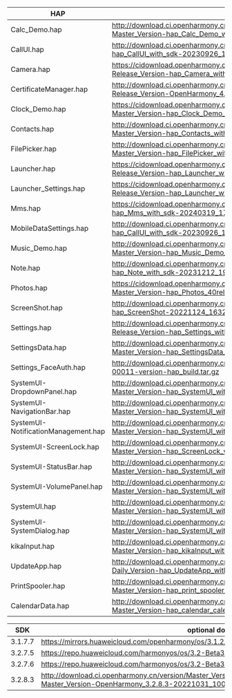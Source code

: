 | HAP | permanent archive addresses |
| - | - |
| Calc_Demo.hap | http://download.ci.openharmony.cn/version/Master_Version/hap_Calc_Demo_with_sdk/20230916_115110/version-Master_Version-hap_Calc_Demo_with_sdk-20230916_115110-hap_Calc_Demo_with_sdk.tar.gz |
| CallUI.hap | http://download.ci.openharmony.cn/version/Master_Version/hap_CallUI_with_sdk/20230926_101412/version-Master_Version-hap_CallUI_with_sdk-20230926_101412-hap_CallUI_with_sdk.tar.gz |
| Camera.hap | https://cidownload.openharmony.cn/version/Release_Version/hap_Camera_with_sdk/20240304_200418/version-Release_Version-hap_Camera_with_sdk-20240304_200418-hap_Camera_with_sdk.tar.gz |
| CertificateManager.hap | http://download.ci.openharmony.cn/version/Release_Version/OpenHarmony_4.0.10.13/20231027_173431/version-Release_Version-OpenHarmony_4.0.10.13-20231027_173431-hap_CertificateManager_with_sdk.tar.gz |
| Clock_Demo.hap | https://cidownload.openharmony.cn/version/Master_Version/hap_Clock_Demo_with_sdk/20240305_190818/version-Master_Version-hap_Clock_Demo_with_sdk-20240305_190818-hap_Clock_Demo_with_sdk.tar.gz |
| Contacts.hap | http://download.ci.openharmony.cn/version/Master_Version/hap_Contacts_with_sdk/20231017_111911/version-Master_Version-hap_Contacts_with_sdk-20231017_111911-hap_Contacts_with_sdk.tar.gz |
| FilePicker.hap | http://download.ci.openharmony.cn/version/Master_Version/hap_FilePicker_with_sdk/20231019_145559/version-Master_Version-hap_FilePicker_with_sdk-20231019_145559-hap_FilePicker_with_sdk.tar.gz |
| Launcher.hap | https://cidownload.openharmony.cn/version/Release_Version/hap_Launcher_with_sdk/20240307_142850/version-Release_Version-hap_Launcher_with_sdk-20240307_142850-hap_Launcher_with_sdk.tar.gz |
| Launcher_Settings.hap | https://cidownload.openharmony.cn/version/Release_Version/hap_Launcher_with_sdk/20240307_142850/version-Release_Version-hap_Launcher_with_sdk-20240307_142850-hap_Launcher_with_sdk.tar.gz |
| Mms.hap | https://cidownload.openharmony.cn/version/Master_Version/hap_Mms_with_sdk/20240319_174746/version-Master_Version-hap_Mms_with_sdk-20240319_174746-hap_Mms_with_sdk.tar.gz |
| MobileDataSettings.hap | http://download.ci.openharmony.cn/version/Master_Version/hap_CallUI_with_sdk/20230926_101412/version-Master_Version-hap_CallUI_with_sdk-20230926_101412-hap_CallUI_with_sdk.tar.gz |
| Music_Demo.hap | http://download.ci.openharmony.cn/version/Master_Version/hap_Music_Demo_with_sdk/20230911_141043/version-Master_Version-hap_Music_Demo_with_sdk-20230911_141043-hap_Music_Demo_with_sdk.tar.gz |
| Note.hap | http://download.ci.openharmony.cn/version/Master_Version/hap_Note_with_sdk/20231212_192354/version-Master_Version-hap_Note_with_sdk-20231212_192354-hap_Note_with_sdk.tar.gz |
| Photos.hap | https://cidownload.openharmony.cn/version/Master_Version/hap_Photos_40release_with_sdk/20240312_154946/version-Master_Version-hap_Photos_40release_with_sdk-20240312_154946-hap_Photos_40release_with_sdk.tar.gz |
| ScreenShot.hap | http://download.ci.openharmony.cn/version/Master_Version/hap_ScreenShot/20221124_163242/version-Master_Version-hap_ScreenShot-20221124_163242-hap_ScreenShot.tar.gz |
| Settings.hap | http://download.ci.openharmony.cn/version/Release_Version/hap_Settings_with_sdk/20240111_142323/version-Release_Version-hap_Settings_with_sdk-20240111_142323-hap_Settings_with_sdk.tar.gz |
| SettingsData.hap | http://download.ci.openharmony.cn/version/Master_Version/hap_SettingsData_with_sdk/20231016_173612/version-Master_Version-hap_SettingsData_with_sdk-20231016_173612-hap_SettingsData_with_sdk.tar.gz |
| Settings_FaceAuth.hap | http://download.ci.openharmony.cn/Artifacts/hap_build/20230424-1-00011/version/Artifacts-hap_build-20230424-1-00011-version-hap_build.tar.gz |
| SystemUI-DropdownPanel.hap | http://download.ci.openharmony.cn/version/Master_Version/hap_SystemUI_with_sdk/20231026_143921/version-Master_Version-hap_SystemUI_with_sdk-20231026_143921-hap_SystemUI_with_sdk.tar.gz |
| SystemUI-NavigationBar.hap | http://download.ci.openharmony.cn/version/Master_Version/hap_SystemUI_with_sdk/20231026_143921/version-Master_Version-hap_SystemUI_with_sdk-20231026_143921-hap_SystemUI_with_sdk.tar.gz |
| SystemUI-NotificationManagement.hap | http://download.ci.openharmony.cn/version/Master_Version/hap_SystemUI_with_sdk/20231026_143921/version-Master_Version-hap_SystemUI_with_sdk-20231026_143921-hap_SystemUI_with_sdk.tar.gz |
| SystemUI-ScreenLock.hap | http://download.ci.openharmony.cn/version/Master_Version/hap_ScreenLock_with_sdk/20231018_172136/version-Master_Version-hap_ScreenLock_with_sdk-20231018_172136-hap_ScreenLock_with_sdk.tar.gz |
| SystemUI-StatusBar.hap | http://download.ci.openharmony.cn/version/Master_Version/hap_SystemUI_with_sdk/20231026_143921/version-Master_Version-hap_SystemUI_with_sdk-20231026_143921-hap_SystemUI_with_sdk.tar.gz |
| SystemUI-VolumePanel.hap | http://download.ci.openharmony.cn/version/Master_Version/hap_SystemUI_with_sdk/20231026_143921/version-Master_Version-hap_SystemUI_with_sdk-20231026_143921-hap_SystemUI_with_sdk.tar.gz |
| SystemUI.hap | http://download.ci.openharmony.cn/version/Master_Version/hap_SystemUI_with_sdk/20231026_143921/version-Master_Version-hap_SystemUI_with_sdk-20231026_143921-hap_SystemUI_with_sdk.tar.gz |
| SystemUI-SystemDialog.hap | http://download.ci.openharmony.cn/version/Master_Version/hap_SystemUI_with_sdk/20231026_143921/version-Master_Version-hap_SystemUI_with_sdk-20231026_143921-hap_SystemUI_with_sdk.tar.gz |
| kikaInput.hap | http://download.ci.openharmony.cn/version/Master_Version/hap_kikaInput_with_sdk/20230926_102115/version-Master_Version-hap_kikaInput_with_sdk-20230926_102115-hap_kikaInput_with_sdk.tar.gz |
| UpdateApp.hap | http://download.ci.openharmony.cn/version/Daily_Version/hap_UpdateApp_with_sdk/20230605_003549/version-Daily_Version-hap_UpdateApp_with_sdk-20230605_003549-hap_UpdateApp_with_sdk.tar.gz |
| PrintSpooler.hap | http://download.ci.openharmony.cn/version/Master_Version/hap_print_spooler_with_sdk/20231031_150845/version-Master_Version-hap_print_spooler_with_sdk-20231031_150845-hap_print_spooler_with_sdk.tar.gz |
| CalendarData.hap | http://download.ci.openharmony.cn/version/Master_Version/hap_calendar_calendardata_with_sdk/20230908_173536/version-Master_Version-hap_calendar_calendardata_with_sdk-20230908_173536-hap_calendar_calendardata_with_sdk.tar.gz

| SDK | optional download urls |
| - | - |
| 3.1.7.7 | https://mirrors.huaweicloud.com/openharmony/os/3.1.2/sdk-patch/ohos-sdk-full.tar.gz |
| 3.2.7.5 | https://repo.huaweicloud.com/harmonyos/os/3.2-Beta3/ohos-sdk-windows_linux-full.tar.gz |
| 3.2.7.6 | https://repo.huaweicloud.com/harmonyos/os/3.2-Beta3/sdk-patch/ohos-sdk-full.tar.gz |
| 3.2.8.3 | http://download.ci.openharmony.cn/version/Master_Version/OpenHarmony_3.2.8.3/20221031_100640/version-Master_Version-OpenHarmony_3.2.8.3-20221031_100640-ohos-sdk-full.tar.gz |
